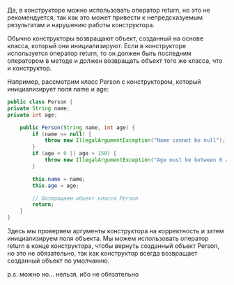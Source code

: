 Да, в конструкторе можно использовать оператор return, но это не рекомендуется, так как это может привести к непредсказуемым результатам и нарушению работы конструктора.

Обычно конструкторы возвращают объект, созданный на основе класса, который они инициализируют. Если в конструкторе используется оператор return, то он должен быть последним оператором в методе и должен возвращать объект того же класса, что и конструктор.

Например, рассмотрим класс Person с конструктором, который инициализирует поля name и age:

```java 
public class Person {
private String name;
private int age;

    public Person(String name, int age) {
        if (name == null) {
            throw new IllegalArgumentException("Name cannot be null");
        }
        if (age < 0 || age > 150) {
            throw new IllegalArgumentException("Age must be between 0 and 150");
        }

        this.name = name;
        this.age = age;

        // Возвращаем объект класса Person
        return;
    }
}
```
Здесь мы проверяем аргументы конструктора на корректность и затем инициализируем поля объекта. Мы можем использовать оператор return в конце конструктора, чтобы вернуть созданный объект Person, но это не обязательно, так как конструктор всегда возвращает созданный объект по умолчанию.  

p.s. можно но... нельзя, ибо не обязательно